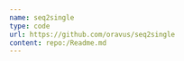 ```yaml
---
name: seq2single
type: code
url: https://github.com/oravus/seq2single
content: repo:/Readme.md
---
```


